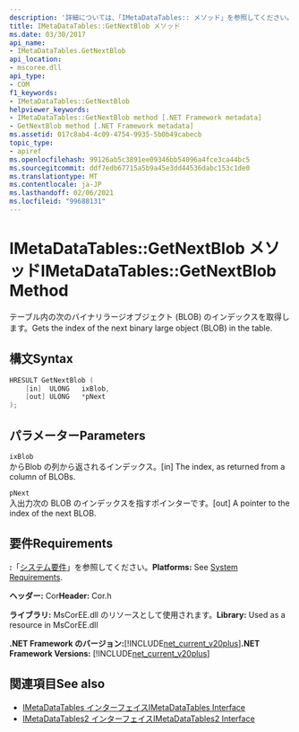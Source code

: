 ```yaml
---
description: '詳細については、「IMetaDataTables:: メソッド」を参照してください。'
title: IMetaDataTables::GetNextBlob メソッド
ms.date: 03/30/2017
api_name:
- IMetaDataTables.GetNextBlob
api_location:
- mscoree.dll
api_type:
- COM
f1_keywords:
- IMetaDataTables::GetNextBlob
helpviewer_keywords:
- IMetaDataTables::GetNextBlob method [.NET Framework metadata]
- GetNextBlob method [.NET Framework metadata]
ms.assetid: 017c8ab4-4c09-4754-9935-5b0b49cabecb
topic_type:
- apiref
ms.openlocfilehash: 99126ab5c3891ee09346bb54096a4fce3ca44bc5
ms.sourcegitcommit: ddf7edb67715a5b9a45e3dd44536dabc153c1de0
ms.translationtype: MT
ms.contentlocale: ja-JP
ms.lasthandoff: 02/06/2021
ms.locfileid: "99688131"
---
```

# <a name="imetadatatablesgetnextblob-method"></a><span data-ttu-id="fe020-103">IMetaDataTables::GetNextBlob メソッド</span><span class="sxs-lookup"><span data-stu-id="fe020-103">IMetaDataTables::GetNextBlob Method</span></span>

<span data-ttu-id="fe020-104">テーブル内の次のバイナリラージオブジェクト (BLOB) のインデックスを取得します。</span><span class="sxs-lookup"><span data-stu-id="fe020-104">Gets the index of the next binary large object (BLOB) in the table.</span></span>  
  
## <a name="syntax"></a><span data-ttu-id="fe020-105">構文</span><span class="sxs-lookup"><span data-stu-id="fe020-105">Syntax</span></span>  
  
```cpp  
HRESULT GetNextBlob (  
    [in]  ULONG   ixBlob,  
    [out] ULONG   *pNext  
);  
```  
  
## <a name="parameters"></a><span data-ttu-id="fe020-106">パラメーター</span><span class="sxs-lookup"><span data-stu-id="fe020-106">Parameters</span></span>  

 `ixBlob`  
 <span data-ttu-id="fe020-107">からBlob の列から返されるインデックス。</span><span class="sxs-lookup"><span data-stu-id="fe020-107">[in] The index, as returned from a column of BLOBs.</span></span>  
  
 `pNext`  
 <span data-ttu-id="fe020-108">入出力次の BLOB のインデックスを指すポインターです。</span><span class="sxs-lookup"><span data-stu-id="fe020-108">[out] A pointer to the index of the next BLOB.</span></span>  
  
## <a name="requirements"></a><span data-ttu-id="fe020-109">要件</span><span class="sxs-lookup"><span data-stu-id="fe020-109">Requirements</span></span>  

 <span data-ttu-id="fe020-110">**:**「[システム要件](../../get-started/system-requirements.md)」を参照してください。</span><span class="sxs-lookup"><span data-stu-id="fe020-110">**Platforms:** See [System Requirements](../../get-started/system-requirements.md).</span></span>  
  
 <span data-ttu-id="fe020-111">**ヘッダー:** Cor</span><span class="sxs-lookup"><span data-stu-id="fe020-111">**Header:** Cor.h</span></span>  
  
 <span data-ttu-id="fe020-112">**ライブラリ:** MsCorEE.dll のリソースとして使用されます。</span><span class="sxs-lookup"><span data-stu-id="fe020-112">**Library:** Used as a resource in MsCorEE.dll</span></span>  
  
 <span data-ttu-id="fe020-113">**.NET Framework のバージョン:**[!INCLUDE[net_current_v20plus](../../../../includes/net-current-v20plus-md.md)]</span><span class="sxs-lookup"><span data-stu-id="fe020-113">**.NET Framework Versions:** [!INCLUDE[net_current_v20plus](../../../../includes/net-current-v20plus-md.md)]</span></span>  
  
## <a name="see-also"></a><span data-ttu-id="fe020-114">関連項目</span><span class="sxs-lookup"><span data-stu-id="fe020-114">See also</span></span>

- [<span data-ttu-id="fe020-115">IMetaDataTables インターフェイス</span><span class="sxs-lookup"><span data-stu-id="fe020-115">IMetaDataTables Interface</span></span>](imetadatatables-interface.md)
- [<span data-ttu-id="fe020-116">IMetaDataTables2 インターフェイス</span><span class="sxs-lookup"><span data-stu-id="fe020-116">IMetaDataTables2 Interface</span></span>](imetadatatables2-interface.md)
